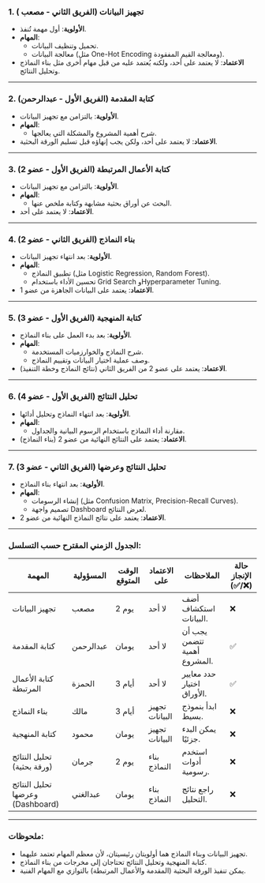### **1. تجهيز البيانات (الفريق الثاني - مصعب )**

- **الأولوية**: أول مهمة تُنفذ.
- **المهام**:
  - تحميل وتنظيف البيانات.
  - معالجة البيانات (مثل One-Hot Encoding ومعالجة القيم المفقودة).
- **الاعتماد**: لا يعتمد على أحد، ولكنه يُعتمد عليه من قبل مهام أخرى مثل بناء النماذج وتحليل النتائج.

---

### **2. كتابة المقدمة (الفريق الأول - عبدالرحمن)**

- **الأولوية**: بالتزامن مع تجهيز البيانات.
- **المهام**:
  - شرح أهمية المشروع والمشكلة التي يعالجها.
- **الاعتماد**: لا يعتمد على أحد، ولكن يجب إنهاؤه قبل تسليم الورقة البحثية.

---

### **3. كتابة الأعمال المرتبطة (الفريق الأول - عضو 2)**

- **الأولوية**: بالتزامن مع تجهيز البيانات.
- **المهام**:
  - البحث عن أوراق بحثية مشابهة وكتابة ملخص عنها.
- **الاعتماد**: لا يعتمد على أحد.

---

### **4. بناء النماذج (الفريق الثاني - عضو 2)**

- **الأولوية**: بعد انتهاء تجهيز البيانات.
- **المهام**:
  - تطبيق النماذج (مثل Logistic Regression, Random Forest).
  - تحسين الأداء باستخدام Grid Search وHyperparameter Tuning.
- **الاعتماد**: يعتمد على البيانات الجاهزة من عضو 1.

---

### **5. كتابة المنهجية (الفريق الأول - عضو 3)**

- **الأولوية**: بعد بدء العمل على بناء النماذج.
- **المهام**:
  - شرح النماذج والخوارزميات المستخدمة.
  - وصف عملية اختيار البيانات وتقييم النماذج.
- **الاعتماد**: يعتمد على عضو 2 من الفريق الثاني (نتائج النماذج وخطة التنفيذ).

---

### **6. تحليل النتائج (الفريق الأول - عضو 4)**

- **الأولوية**: بعد انتهاء النماذج وتحليل أدائها.
- **المهام**:
  - مقارنة أداء النماذج باستخدام الرسوم البيانية والجداول.
- **الاعتماد**: يعتمد على النتائج النهائية من عضو 2 (بناء النماذج).

---

### **7. تحليل النتائج وعرضها (الفريق الثاني - عضو 3)**

- **الأولوية**: بعد انتهاء بناء النماذج.
- **المهام**:
  - إنشاء الرسومات (مثل Confusion Matrix, Precision-Recall Curves).
  - تصميم واجهة Dashboard لعرض النتائج.
- **الاعتماد**: يعتمد على نتائج النماذج النهائية من عضو 2.

---

### **الجدول الزمني المقترح حسب التسلسل:**

| المهمة                           | المسؤولية | الوقت المتوقع | الاعتماد على   | الملاحظات                   | حالة الإنجاز (✅/❌) |
| -------------------------------- | --------- | ------------- | -------------- | --------------------------- | -------------------- |
| تجهيز البيانات                   | مصعب      | 2 يوم         | لا أحد         | أضف استكشاف البيانات.       | ❌                   |
| كتابة المقدمة                    | عبدالرحمن | يومان         | لا أحد         | يجب أن تتضمن أهمية المشروع. | ✅                   |
| كتابة الأعمال المرتبطة           | الحمزة    | 3 أيام        | لا أحد         | حدد معايير اختيار الأوراق.  | ✅                   |
| بناء النماذج                     | مالك      | 3 أيام        | تجهيز البيانات | ابدأ بنموذج بسيط.           | ❌                   |
| كتابة المنهجية                   | محمود     | يومان         | تجهيز البيانات | يمكن البدء جزئيًا.          | ❌                   |
| تحليل النتائج (ورقة بحثية)       | جرمان     | 2 يوم         | بناء النماذج   | استخدم أدوات رسومية.        | ❌                   |
| تحليل النتائج وعرضها (Dashboard) | عبدالغني  | يومان         | بناء النماذج   | راجع نتائج التحليل.         | ❌                   |

---

### **ملحوظات:**

- تجهيز البيانات وبناء النماذج هما أولويتان رئيسيتان، لأن معظم المهام تعتمد عليهما.
- كتابة المنهجية وتحليل النتائج تحتاجان إلى مخرجات من بناء النماذج.
- يمكن تنفيذ الورقة البحثية (المقدمة والأعمال المرتبطة) بالتوازي مع المهام الفنية.

